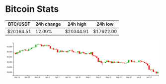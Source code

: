 # Bitcoin Stats

BTC/USDT|24h change|24h high|24h low|
|---|---|---|---|
|$20164.51|12.00%|$20344.91|$17622.00|

<img src="./chart.svg">
